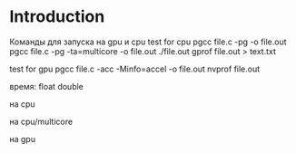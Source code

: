 # Introduction

Команды для запуска на gpu и cpu
test for cpu 
	pgcc file.c -pg -o file.out
	pgcc file.c -pg -ta=multicore -o file.out
	./file.out
	gprof file.out > text.txt

test for gpu
	pgcc file.c -acc -Minfo=accel -o file.out
	nvprof file.out


время: 
		 				float  				double

на cpu					

на cpu/multicore									

на gpu

